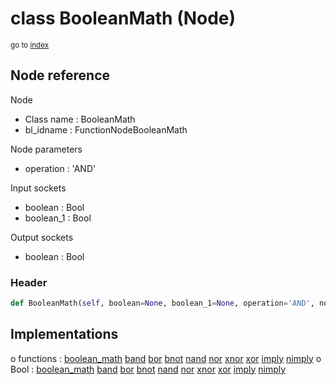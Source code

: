 # class BooleanMath (Node)

<sub>go to [index](/docs/index.md)</sub>

## Node reference

Node
 - Class name : BooleanMath
 - bl_idname : FunctionNodeBooleanMath

Node parameters
 - operation : 'AND'

Input sockets
 - boolean : Bool
 - boolean_1 : Bool

Output sockets
 - boolean : Bool

### Header

``` python
def BooleanMath(self, boolean=None, boolean_1=None, operation='AND', node_label=None, node_color=None):
```

## Implementations

o functions : [boolean_math](/docs/GeoNodes_classes/boolean_math.md) [band](/docs/GeoNodes_classes/band.md) [bor](/docs/GeoNodes_classes/bor.md) [bnot](/docs/GeoNodes_classes/bnot.md) [nand](/docs/GeoNodes_classes/nand.md) [nor](/docs/GeoNodes_classes/nor.md) [xnor](/docs/GeoNodes_classes/xnor.md) [xor](/docs/GeoNodes_classes/xor.md) [imply](/docs/GeoNodes_classes/imply.md) [nimply](/docs/GeoNodes_classes/nimply.md)
o Bool : [boolean_math](#boolean_math) [band](#band) [bor](#bor) [bnot](#bnot) [nand](#nand) [nor](#nor) [xnor](#xnor) [xor](#xor) [imply](#imply) [nimply](#nimply) 

